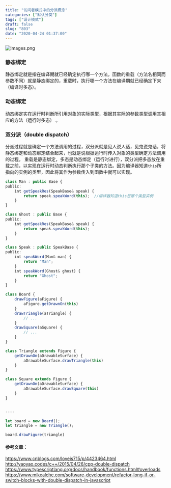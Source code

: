 ```yaml
---
title: "访问者模式中的分派概念"
categories: ["默认分类"]
tags: ["设计模式"]
draft: false
slug: "803"
date: "2020-04-24 01:37:00"
---
```


<img src="https://zhangchen915.com/usr/uploads/2020/04/3363708689.png" alt="images.png" />

### 静态绑定
静态绑定就是指在编译期就已经确定执行哪一个方法。函数的重载（方法名相同而参数不同）就是静态绑定的，重载时，执行哪一个方法在编译期就已经确定下来（编译时多态）。
### 动态绑定
动态绑定实在运行时判断所引用对象的实际类型，根据其实际的参数类型调用其相应的方法（运行时多态） 。

### 双分派（double dispatch）
分派过程就是确定一个方法调用的过程，双分派就是见人说人话，见鬼说鬼话，将静态绑定和动态绑定结合起来，也就是说根据运行时传入对象的类型确定方法调用的过程。
重载是静态绑定，多态是动态绑定（运行时进行），双分派把多态放在重载之前，以实现在运行时动态判断执行那个子类的方法。因为编译器知道`this`所指向的实例的类型，因此将其作为参数传入到函数中就可以实现。


```ts
class Man : public Base {
public:
	int getSpeakRes(SpeakBase& speak) {
		return speak.speakWord(this);  //编译器知道this是哪个类型实例
	}
}

class Ghost : public Base {
public:
	int getSpeakRes(SpeakBase& speak) {
		return speak.speakWord(this);
	}
}

class Speak : public SpeakBase {
public:
	int speakWord(Man& man) {
		return "Man"; 
	}
	int speakWord(Ghost& ghost) {
		return "Ghost"; 
	}
}
```

```js
class Board {
    drawFigure(aFigure) {
        aFigure.getDrawnOn(this)
    }
    drawTriangle(aTriangle) {
        // ...
    }
    drawSquare(aSquare) {
        // ...
    }
}

class Triangle extends Figure {
    getDrawnOn(aDrawableSurface) {
        aDrawableSurface.drawTriangle(this)
    }
}

class Square extends Figure {
    getDrawnOn(aDrawableSurface) {
        aDrawableSurface.drawSquare(this)
    }
}


----

let board = new Board();
let triangle = new Triangle();

board.drawFigure(triangle)
```

#### 参考文章：
https://www.cnblogs.com/loveis715/p/4423464.html
http://yaoyao.codes/c++/2015/04/26/cpp-double-dispatch
https://www.typescriptlang.org/docs/handbook/functions.html#overloads
https://www.mikealche.com/software-development/refactor-long-if-or-switch-blocks-with-double-dispatch-in-javascript
